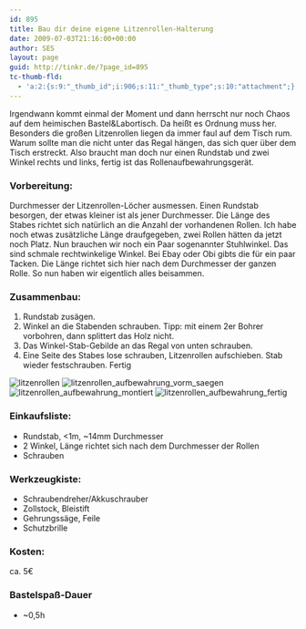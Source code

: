 ```yaml
---
id: 895
title: Bau dir deine eigene Litzenrollen-Halterung
date: 2009-07-03T21:16:00+00:00
author: SES
layout: page
guid: http://tinkr.de/?page_id=895
tc-thumb-fld:
  - 'a:2:{s:9:"_thumb_id";i:906;s:11:"_thumb_type";s:10:"attachment";}'
---
```

Irgendwann kommt einmal der Moment und dann herrscht nur noch Chaos auf dem heimischen Bastel&Labortisch. Da heißt es Ordnung muss her. Besonders die großen Litzenrollen liegen da immer faul auf dem Tisch rum. Warum sollte man die nicht unter das Regal hängen, das sich quer über dem Tisch erstreckt. Also braucht man doch nur einen Rundstab und zwei Winkel rechts und links, fertig ist das Rollenaufbewahrungsgerät.

### Vorbereitung:

Durchmesser der Litzenrollen-Löcher ausmessen. Einen Rundstab besorgen, der etwas kleiner ist als jener Durchmesser. Die Länge des Stabes richtet sich natürlich an die Anzahl der vorhandenen Rollen. Ich habe noch etwas zusätzliche Länge draufgegeben, zwei Rollen hätten da jetzt noch Platz.
Nun brauchen wir noch ein Paar sogenannter Stuhlwinkel. Das sind schmale rechtwinkelige Winkel. Bei Ebay oder Obi gibts die für ein paar Tacken. Die Länge richtet sich hier nach dem Durchmesser der ganzen Rolle. So nun haben wir eigentlich alles beisammen.

### Zusammenbau:

1. Rundstab zusägen.
2. Winkel an die Stabenden schrauben. Tipp: mit einem 2er Bohrer vorbohren, dann splittert das Holz nicht.
3. Das Winkel-Stab-Gebilde an das Regal von unten schrauben.
4. Eine Seite des Stabes lose schrauben, Litzenrollen aufschieben. Stab wieder festschrauben.
Fertig

<img loading="lazy" src="/assets/2009/07/litzenrollen.jpg" alt="litzenrollen" title="litzenrollen" width="606" height="455" class="aligncenter size-full wp-image-896" srcset="/assets/2009/07/litzenrollen.jpg 606w, /assets/2009/07/litzenrollen-300x225.jpg 300w" sizes="(max-width: 606px) 100vw, 606px" />
<img loading="lazy" src="/assets/2009/07/litzenrollen_aufbewahrung_vorm_saegen.jpg" alt="litzenrollen_aufbewahrung_vorm_saegen" title="litzenrollen_aufbewahrung_vorm_saegen" width="606" height="455" class="aligncenter size-full wp-image-899" srcset="/assets/2009/07/litzenrollen_aufbewahrung_vorm_saegen.jpg 606w, /assets/2009/07/litzenrollen_aufbewahrung_vorm_saegen-300x225.jpg 300w" sizes="(max-width: 606px) 100vw, 606px" />
<img loading="lazy" src="/assets/2009/07/litzenrollen_aufbewahrung_montiert.jpg" alt="litzenrollen_aufbewahrung_montiert" title="litzenrollen_aufbewahrung_montiert" width="606" height="455" class="aligncenter size-full wp-image-898" srcset="/assets/2009/07/litzenrollen_aufbewahrung_montiert.jpg 606w, /assets/2009/07/litzenrollen_aufbewahrung_montiert-300x225.jpg 300w" sizes="(max-width: 606px) 100vw, 606px" />
<img loading="lazy" src="/assets/2009/07/litzenrollen_aufbewahrung_fertig.jpg" alt="litzenrollen_aufbewahrung_fertig" title="litzenrollen_aufbewahrung_fertig" width="606" height="455" class="aligncenter size-full wp-image-897" srcset="/assets/2009/07/litzenrollen_aufbewahrung_fertig.jpg 606w, /assets/2009/07/litzenrollen_aufbewahrung_fertig-300x225.jpg 300w" sizes="(max-width: 606px) 100vw, 606px" />

### Einkaufsliste:

  * Rundstab, <1m, ~14mm Durchmesser
  * 2 Winkel, Länge richtet sich nach dem Durchmesser der Rollen
  * Schrauben

### Werkzeugkiste:

  * Schraubendreher/Akkuschrauber
  * Zollstock, Bleistift
  * Gehrungssäge, Feile
  * Schutzbrille

### Kosten:

ca. 5€

### Bastelspaß-Dauer

  * ~0,5h
